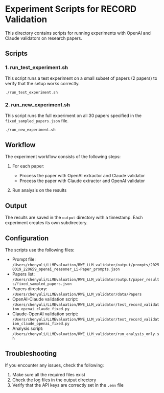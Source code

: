 # Experiment Scripts for RECORD Validation

This directory contains scripts for running experiments with OpenAI and Claude validators on research papers.

## Scripts

### 1. run_test_experiment.sh

This script runs a test experiment on a small subset of papers (2 papers) to verify that the setup works correctly.

```bash
./run_test_experiment.sh
```

### 2. run_new_experiment.sh

This script runs the full experiment on all 30 papers specified in the `fixed_sampled_papers.json` file.

```bash
./run_new_experiment.sh
```

## Workflow

The experiment workflow consists of the following steps:

1. For each paper:
   - Process the paper with OpenAI extractor and Claude validator
   - Process the paper with Claude extractor and OpenAI validator

2. Run analysis on the results

## Output

The results are saved in the `output` directory with a timestamp. Each experiment creates its own subdirectory.

## Configuration

The scripts use the following files:

- Prompt file: `/Users/chenyuli/LLMEvaluation/RWE_LLM_validator/output/prompts/20250319_220659_openai_reasoner_Li-Paper_prompts.json`
- Papers list: `/Users/chenyuli/LLMEvaluation/RWE_LLM_validator/output/paper_results/fixed_sampled_papers.json`
- Papers directory: `/Users/chenyuli/LLMEvaluation/RWE_LLM_validator/data/Papers`
- OpenAI-Claude validation script: `/Users/chenyuli/LLMEvaluation/RWE_LLM_validator/test_record_validation_openai_claude_fixed.py`
- Claude-OpenAI validation script: `/Users/chenyuli/LLMEvaluation/RWE_LLM_validator/test_record_validation_claude_openai_fixed.py`
- Analysis script: `/Users/chenyuli/LLMEvaluation/RWE_LLM_validator/run_analysis_only.sh`

## Troubleshooting

If you encounter any issues, check the following:

1. Make sure all the required files exist
2. Check the log files in the output directory
3. Verify that the API keys are correctly set in the `.env` file
